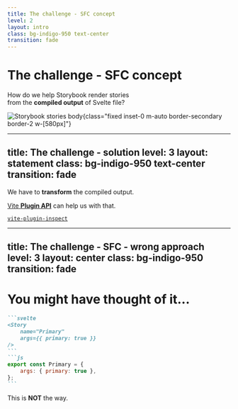 ```yaml
---
title: The challenge - SFC concept
level: 2
layout: intro
class: bg-indigo-950 text-center
transition: fade
---
```


<h1 class="!text-7xl">
The challenge - <strong>SFC</strong> concept
</h1>
<p class="!mt-6  font-serif text-3xl">
How do we help <logos-storybook-icon /> Storybook render stories<br>
from the <strong>compiled output</strong> of <logos-svelte-icon /> Svelte file?
</p>

<v-click>

![Storybook stories body](/storybook-body.png){class="fixed inset-0 m-auto border-secondary border-2 w-[580px]"}

</v-click>

---
title: The challenge - solution
level: 3
layout: statement
class: bg-indigo-950 text-center
transition: fade
---

<p class="text-5xl">
We have to <strong>transform</strong> the compiled output.
</p>

<v-click>
<p class="!mt-8 font-serif text-4xl">
<logos-vitejs /> <a href="https://vite.dev/guide/api-plugin#transforming-custom-file-types">Vite <strong>Plugin API</strong></a> can help us with that.
</p>
</v-click>

<v-click>
<p class="!mt-16 text-3xl">
<logos-vitejs /> <a href="https://github.com/antfu-collective/vite-plugin-inspect"><code>vite-plugin-inspect</code></a>
</p>
</v-click>

---
title: The challenge - SFC - wrong approach
level: 3
layout: center
class: bg-indigo-950
transition: fade
---

<h1 class="!mb-10">
You might have thought of it...
</h1>

````md magic-move
```svelte
<Story
    name="Primary"
    args={{ primary: true }}
/>
```
```js
export const Primary = {
    args: { primary: true },
};
```
````
<v-click>

<twemoji-cross-mark class="fixed top-[210px] left-[430px] text-8xl" />

<p class="!mt-12 font-serif text-3xl text-center">
This is <strong>NOT</strong> the way.
</p>
</v-click>